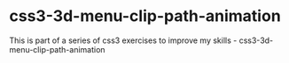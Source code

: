 # css3-3d-menu-clip-path-animation
This is part of a series of css3 exercises to improve my skills - css3-3d-menu-clip-path-animation
